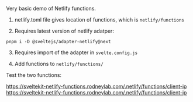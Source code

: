 Very basic demo of Netlify functions.

1. netlify.toml file gives location of functions, which is `netlify/functions`

2. Requires latest version of netlify adatper:

```shell
pnpm i -D @sveltejs/adapter-netlify@next    
```

3. Requires import of the adapter in `svelte.config.js`

4. Add functions to `netlify/functions/`


Test the two functions:

<a aria-label="Test client I P function" href="https://sveltekit-netlify-functions.rodneylab.com/.netlify/functions/client-ip">https://sveltekit-netlify-functions.rodneylab.com/.netlify/functions/client-ip</a>
<a aria-label="Test Good Morning function" href="https://sveltekit-netlify-functions.rodneylab.com/.netlify/functions/good-morning">https://sveltekit-netlify-functions.rodneylab.com/.netlify/functions/client-ip</a>